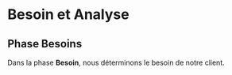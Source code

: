 # Besoin et Analyse

## Phase Besoins

Dans la phase **Besoin**, nous déterminons le besoin de notre client.
